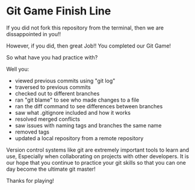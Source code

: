 Git Game Finish Line
==========

If you did not fork this repository from the terminal, then we are dissappointed in you!!

However, if you did, then great Job!!
You completed our Git Game!

So what have you had practice with?

Well you:

- viewed previous commits using "git log"
- traversed to previous commits
- checked out to different branches
- ran "git blame" to see who made changes to a file
- ran the diff command to see differences between branches
- saw what .gitignore included and how it works
- resolved merged conflicts
- saw issues with naming tags and branches the same name
- removed tags
- updated a local repository from a remote repository
 
Version control systems like git are extremely important tools to learn and use, 
Especially when collaborating on projects with other developers. 
It is our hope that you continue to practice your git skills so that you can one day become the ultimate git master!

Thanks for playing!
